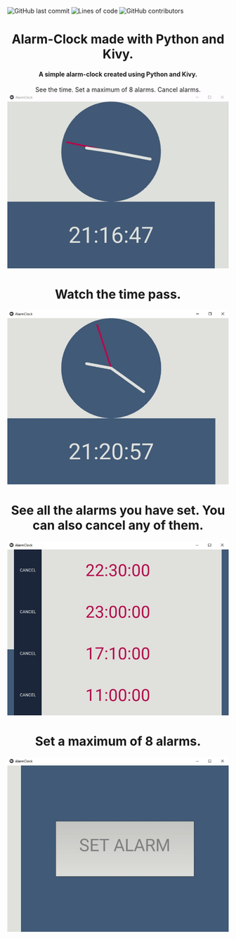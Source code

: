 ![GitHub last commit](https://img.shields.io/github/last-commit/v0di/alarm-clock)
![Lines of code](https://img.shields.io/tokei/lines/github/v0di/alarm-clock)
![GitHub contributors](https://img.shields.io/github/contributors/v0di/alarm-clock)

<h1 align="center">Alarm-Clock made with Python and Kivy.</h1>
<h4 align="center">A simple alarm-clock created using Python and Kivy.</h4>
<p align="center">
See the time. Set a maximum of 8 alarms. Cancel alarms.
<img src="examples/example_gif.gif">
</p>

<h1 align="center">Watch the time pass.</h1>
<p align="center">
<img src="examples/example_clock.jpg">
</p>

<h1 align="center">See all the alarms you have set. You can also cancel any of them.</h1>
<p align="center">
<img src="examples/example_alarms.jpg">
</p>
  
<h1 align="center">Set a maximum of 8 alarms.</h1>
<p align="center">
<img src="examples/example_set_alarm.jpg">
</p>
